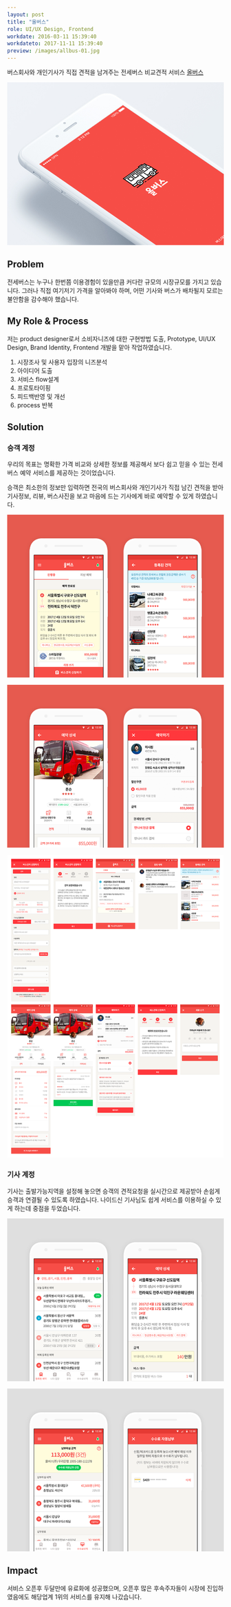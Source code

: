 ```yaml
---
layout: post
title: "올버스"
role: UI/UX Design, Frontend
workdate: 2016-03-11 15:39:40
workdateto: 2017-11-11 15:39:40
preview: /images/allbus-01.jpg
---
```


버스회사와 개인기사가 직접 견적을 남겨주는 전세버스 비교견적 서비스 [올버스](https://allbus.kr)

![Picture 1](/images/allbus-01.jpg)

## Problem

전세버스는 누구나 한번쯤 이용경험이 있을만큼 커다란 규모의 시장규모를 가지고 있습니다. 그러나 직접 여기저기 가격을 알아봐야 하며, 어떤 기사와 버스가 배차될지 모르는 불안함을 감수해야 했습니다.

##  My Role & Process

저는 product designer로서 소비자니즈에 대한 구현방법 도출, Prototype, UI/UX Design, Brand Identity, Frontend 개발을 맡아 작업하였습니다.
 
1. 시장조사 및 사용자 입장의 니즈분석
2. 아이디어 도출
3. 서비스 flow설계
4. 프로토타이핑
5. 피드백반영 및 개선
6. process 반복

## Solution

### 승객 계정

우리의 목표는 명확한 가격 비교와 상세한 정보를 제공해서 보다 쉽고 믿을 수 있는 전세버스 예약 서비스를 제공하는 것이었습니다.

승객은 최소한의 정보만 입력하면 전국의 버스회사와 개인기사가 직접 남긴 견적을 받아 기사정보, 리뷰, 버스사진을 보고 마음에 드는 기사에게 바로 예약할 수 있게 하였습니다.

![Picture 2](/images/allbus-02.png)

![Picture 3](/images/allbus-03.png)

![Picture 4](/images/allbus-08.png)

### 기사 계정

기사는 출발가능지역을 설정해 놓으면 승객의 견적요청을 실시간으로 제공받아 손쉽게 승객과 연결될 수 있도록 하였습니다. 나이드신 기사님도 쉽게 서비스를 이용하실 수 있게 하는데 중점을 두었습니다.

![Picture 5](/images/allbus-05.png)

![Picture 6](/images/allbus-06.png)

## Impact

서비스 오픈후 두달만에 유료화에 성공했으며, 오픈후 많은 후속주자들이 시장에 진입하였음에도 해당업계 1위의 서비스를 유지해 나갔습니다.
